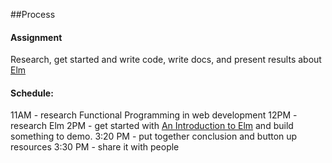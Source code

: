 ##Process

#### Assignment

Research, get started and write code, write docs, and present results about [Elm][13]

#### Schedule:

11AM - research Functional Programming in web development
12PM - research Elm
2PM - get started with [An Introduction to Elm][21] and build something to demo.
3:20 PM - put together conclusion and button up resources
3:30 PM - share it with people

[13]:[13]:http://elm-lang.org/
[21]:https://guide.elm-lang.org/